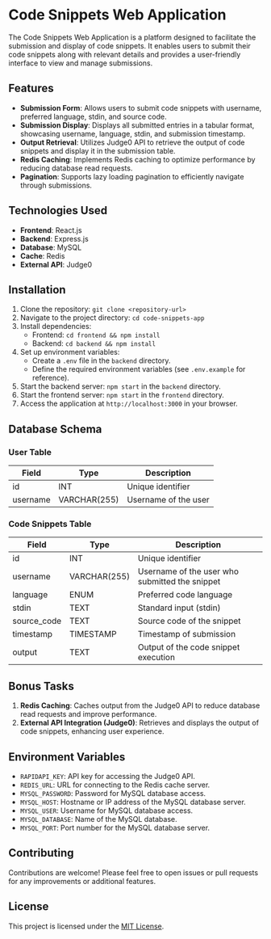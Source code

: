 # Code Snippets Web Application

The Code Snippets Web Application is a platform designed to facilitate the submission and display of code snippets. It enables users to submit their code snippets along with relevant details and provides a user-friendly interface to view and manage submissions.

## Features

- **Submission Form**: Allows users to submit code snippets with username, preferred language, stdin, and source code.
- **Submission Display**: Displays all submitted entries in a tabular format, showcasing username, language, stdin, and submission timestamp.
- **Output Retrieval**: Utilizes Judge0 API to retrieve the output of code snippets and display it in the submission table.
- **Redis Caching**: Implements Redis caching to optimize performance by reducing database read requests.
- **Pagination**: Supports lazy loading pagination to efficiently navigate through submissions.

## Technologies Used

- **Frontend**: React.js
- **Backend**: Express.js
- **Database**: MySQL
- **Cache**: Redis
- **External API**: Judge0

## Installation

1. Clone the repository: `git clone <repository-url>`
2. Navigate to the project directory: `cd code-snippets-app`
3. Install dependencies:
   - Frontend: `cd frontend && npm install`
   - Backend: `cd backend && npm install`
4. Set up environment variables:
   - Create a `.env` file in the `backend` directory.
   - Define the required environment variables (see `.env.example` for reference).
5. Start the backend server: `npm start` in the `backend` directory.
6. Start the frontend server: `npm start` in the `frontend` directory.
7. Access the application at `http://localhost:3000` in your browser.

## Database Schema

### User Table

| Field    | Type         | Description                  |
|----------|--------------|------------------------------|
| id       | INT          | Unique identifier            |
| username | VARCHAR(255) | Username of the user         |

### Code Snippets Table

| Field       | Type         | Description                                   |
|-------------|--------------|-----------------------------------------------|
| id          | INT          | Unique identifier                             |
| username    | VARCHAR(255) | Username of the user who submitted the snippet |
| language    | ENUM         | Preferred code language                       |
| stdin       | TEXT         | Standard input (stdin)                        |
| source_code | TEXT         | Source code of the snippet                    |
| timestamp   | TIMESTAMP    | Timestamp of submission                       |
| output      | TEXT         | Output of the code snippet execution          |

## Bonus Tasks

1. **Redis Caching**: Caches output from the Judge0 API to reduce database read requests and improve performance.
2. **External API Integration (Judge0)**: Retrieves and displays the output of code snippets, enhancing user experience.

## Environment Variables

- `RAPIDAPI_KEY`: API key for accessing the Judge0 API.
- `REDIS_URL`: URL for connecting to the Redis cache server.
- `MYSQL_PASSWORD`: Password for MySQL database access.
- `MYSQL_HOST`: Hostname or IP address of the MySQL database server.
- `MYSQL_USER`: Username for MySQL database access.
- `MYSQL_DATABASE`: Name of the MySQL database.
- `MYSQL_PORT`: Port number for the MySQL database server.

## Contributing

Contributions are welcome! Please feel free to open issues or pull requests for any improvements or additional features.

## License

This project is licensed under the [MIT License](LICENSE).
